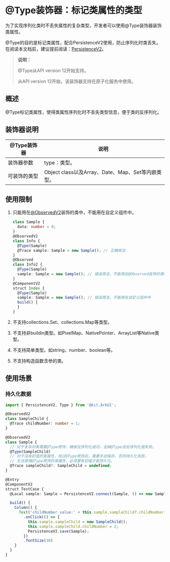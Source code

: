 # \@Type装饰器：标记类属性的类型
<!--Kit: ArkUI-->
<!--Subsystem: ArkUI-->
<!--Owner: @zzq212050299-->
<!--SE: @s10021109-->
<!--TSE: @TerryTsao-->

为了实现序列化类时不丢失属性的复杂类型，开发者可以使用\@Type装饰器装饰类属性。

\@Type的目的是标记类属性，配合PersistenceV2使用，防止序列化时类丢失。在阅读本文档前，建议提前阅读：[PersistenceV2](./arkts-new-persistencev2.md)。

>**说明：**
>
> \@Type从API version 12开始支持。
>
> 从API version 12开始，该装饰器支持在原子化服务中使用。

## 概述

\@Type标记类属性，使得类属性序列化时不丢失类型信息，便于类的反序列化。

## 装饰器说明

| \@Type装饰器 | 说明 |
| ------------------- | ------------------------------------------------------------ |
| 装饰器参数 | type：类型。 |
| 可装饰的类型 | Object class以及Array、Date、Map、Set等内嵌类型。 |

## 使用限制

1. 只能用在[\@ObservedV2](./arkts-new-observedV2-and-trace.md)装饰的类中，不能用在自定义组件中。

    ```ts
    class Sample {
      data: number = 0;
    }
    @ObservedV2
    class Info {
      @Type(Sample)
      @Trace sample: Sample = new Sample(); // 正确用法
    }
    @Observed
    class Info2 {
      @Type(Sample)
      sample: Sample = new Sample(); // 错误用法，不能用在@Observed装饰的类中，编译时报错
    }
    @ComponentV2
    struct Index {
      @Type(Sample)
      sample: Sample = new Sample(); // 错误用法，不能用在自定义组件中
      build() {
      }
    }
    ```

2. 不支持collections.Set、collections.Map等类型。

3. 不支持非buildin类型。如PixelMap、NativePointer、ArrayList等Native类型。

4. 不支持简单类型。如string、number、boolean等。

5. 不支持构造函数含参的类。

## 使用场景

### 持久化数据

```ts
import { PersistenceV2, Type } from '@kit.ArkUI';

@ObservedV2
class SampleChild {
  @Trace childNumber: number = 1;
}

@ObservedV2
class Sample {
  // 对于复杂对象需要@Type修饰，确保反序列化成功，去掉@Type会反序列化值失败。
  @Type(SampleChild)
  // 对于没有初值的类属性，经过@Type修饰后，需要手动保存，否则持久化失败。
  // 无法使用@Type修饰的类属性，必须要有初值才能持久化。
  @Trace sampleChild?: SampleChild = undefined;
}

@Entry
@ComponentV2
struct TestCase {
  @Local sample: Sample = PersistenceV2.connect(Sample, () => new Sample)!;

  build() {
    Column() {
      Text('childNumber value:' + this.sample.sampleChild?.childNumber)
        .onClick(() => {
          this.sample.sampleChild = new SampleChild();
          this.sample.sampleChild.childNumber = 2;
          PersistenceV2.save(Sample);
        })
        .fontSize(30)
    }
  }
}
```
